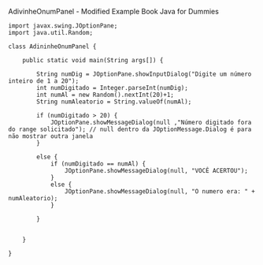 AdivinheOnumPanel - Modified Example Book Java for Dummies

	import javax.swing.JOptionPane;
	import java.util.Random;

	class AdininheOnumPanel {

		public static void main(String args[]) {

			String numDig = JOptionPane.showInputDialog("Digite um número inteiro de 1 a 20");
			int numDigitado = Integer.parseInt(numDig);
			int numAl = new Random().nextInt(20)+1;
			String numAleatorio = String.valueOf(numAl);

			if (numDigitado > 20) {
				JOptionPane.showMessageDialog(null ,"Número digitado fora do range solicitado"); // null dentro da JOptionMessage.Dialog é para não mostrar outra janela
			}

			else {
				if (numDigitado == numAl) {
					JOptionPane.showMessageDialog(null, "VOCÊ ACERTOU");
				}
				else {
					JOptionPane.showMessageDialog(null, "O numero era: " + numAleatorio);
				}

			}


		}

	}
